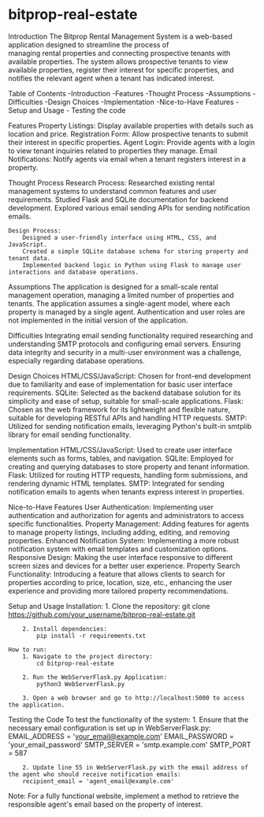 # bitprop-real-estate
Introduction
    The Bitprop Rental Management System is a web-based application designed to streamline the process of     
    managing rental properties and connecting prospective tenants with available properties. The system allows 
    prospective tenants to view available properties, register their interest for specific properties, and 
    notifies the relevant agent when a tenant has indicated interest.

Table of Contents
    -Introduction
    -Features
    -Thought Process
    -Assumptions
    -Difficulties
    -Design Choices
    -Implementation
    -Nice-to-Have Features
    -Setup and Usage
    - Testing the code

Features
    Property Listings: Display available properties with details such as location and price.
    Registration Form: Allow prospective tenants to submit their interest in specific properties.
    Agent Login: Provide agents with a login to view tenant inquiries related to properties they manage.
    Email Notifications: Notify agents via email when a tenant registers interest in a property.

Thought Process
    Research Process:
        Researched existing rental management systems to understand common features and user requirements.
        Studied Flask and SQLite documentation for backend development.
        Explored various email sending APIs for sending notification emails.

    Design Process:
        Designed a user-friendly interface using HTML, CSS, and JavaScript.
        Created a simple SQLite database schema for storing property and tenant data.
        Implemented backend logic in Python using Flask to manage user interactions and database operations.

Assumptions
    The application is designed for a small-scale rental management operation, managing a limited number of properties and tenants.
    The application assumes a single-agent model, where each property is managed by a single agent.
    Authentication and user roles are not implemented in the initial version of the application.

Difficulties
    Integrating email sending functionality required researching and understanding SMTP protocols and configuring email servers.
    Ensuring data integrity and security in a multi-user environment was a challenge, especially regarding database operations.

Design Choices
    HTML/CSS/JavaScript: Chosen for front-end development due to familiarity and ease of implementation for basic user interface requirements.
    SQLite: Selected as the backend database solution for its simplicity and ease of setup, suitable for small-scale applications.
    Flask: Chosen as the web framework for its lightweight and flexible nature, suitable for developing RESTful APIs and handling HTTP requests.
    SMTP: Utilized for sending notification emails, leveraging Python's built-in smtplib library for email sending functionality.

Implementation
    HTML/CSS/JavaScript: Used to create user interface elements such as forms, tables, and navigation.
    SQLite: Employed for creating and querying databases to store property and tenant information.
    Flask: Utilized for routing HTTP requests, handling form submissions, and rendering dynamic HTML templates.
    SMTP: Integrated for sending notification emails to agents when tenants express interest in properties.

Nice-to-Have Features
    User Authentication: Implementing user authentication and authorization for agents and administrators to access specific functionalities.
    Property Management: Adding features for agents to manage property listings, including adding, editing, and removing properties.
    Enhanced Notification System: Implementing a more robust notification system with email templates and customization options.
    Responsive Design: Making the user interface responsive to different screen sizes and devices for a better user experience.
    Property Search Functionality: Introducing a feature that allows clients to search for properties according to price, location, size, etc., enhancing the user experience and providing more tailored property recommendations.

Setup and Usage
    Installation:
        1. Clone the repository:
            git clone https://github.com/your_username/bitprop-real-estate.git
        
        2. Install dependencies:
            pip install -r requirements.txt

    How to run:
        1. Navigate to the project directory:
            cd bitprop-real-estate

        2. Run the WebServerFlask.py Application:
            python3 WebServerFlask.py

        3. Open a web browser and go to http://localhost:5000 to access the application.

Testing the Code
    To test the functionality of the system:
        1. Ensure that the necessary email configuration is set up in WebServerFlask.py:
            EMAIL_ADDRESS = 'your_email@example.com'
            EMAIL_PASSWORD = 'your_email_password'
            SMTP_SERVER = 'smtp.example.com'
            SMTP_PORT = 587

        2. Update line 55 in WebServerFlask.py with the email address of the agent who should receive notification emails:
        recipient_email = 'agent_email@example.com'

Note: For a fully functional website, implement a method to retrieve the responsible agent's email based on the property of interest.

